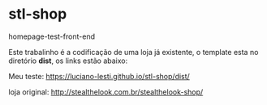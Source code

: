 # stl-shop
homepage-test-front-end

Este trabalinho é a codificação de uma loja já existente, o template esta no diretório **dist**, os links estão abaixo:

Meu teste: https://luciano-lesti.github.io/stl-shop/dist/

loja original: http://stealthelook.com.br/stealthelook-shop/

